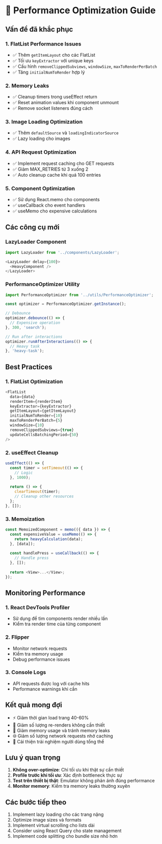 # 🚀 Performance Optimization Guide

## Vấn đề đã khắc phục

### 1. **FlatList Performance Issues**
- ✅ Thêm `getItemLayout` cho các FlatList
- ✅ Tối ưu `keyExtractor` với unique keys
- ✅ Cấu hình `removeClippedSubviews`, `windowSize`, `maxToRenderPerBatch`
- ✅ Tăng `initialNumToRender` hợp lý

### 2. **Memory Leaks**
- ✅ Cleanup timers trong useEffect return
- ✅ Reset animation values khi component unmount
- ✅ Remove socket listeners đúng cách

### 3. **Image Loading Optimization**
- ✅ Thêm `defaultSource` và `loadingIndicatorSource`
- ✅ Lazy loading cho images

### 4. **API Request Optimization**
- ✅ Implement request caching cho GET requests
- ✅ Giảm MAX_RETRIES từ 3 xuống 2
- ✅ Auto cleanup cache khi quá 100 entries

### 5. **Component Optimization**
- ✅ Sử dụng React.memo cho components
- ✅ useCallback cho event handlers
- ✅ useMemo cho expensive calculations

## Các công cụ mới

### LazyLoader Component
```typescript
import LazyLoader from '../components/LazyLoader';

<LazyLoader delay={100}>
  <HeavyComponent />
</LazyLoader>
```

### PerformanceOptimizer Utility
```typescript
import PerformanceOptimizer from '../utils/PerformanceOptimizer';

const optimizer = PerformanceOptimizer.getInstance();

// Debounce
optimizer.debounce(() => {
  // Expensive operation
}, 300, 'search');

// Run after interactions
optimizer.runAfterInteractions(() => {
  // Heavy task
}, 'heavy-task');
```

## Best Practices

### 1. FlatList Optimization
```typescript
<FlatList
  data={data}
  renderItem={renderItem}
  keyExtractor={keyExtractor}
  getItemLayout={getItemLayout}
  initialNumToRender={10}
  maxToRenderPerBatch={5}
  windowSize={10}
  removeClippedSubviews={true}
  updateCellsBatchingPeriod={50}
/>
```

### 2. useEffect Cleanup
```typescript
useEffect(() => {
  const timer = setTimeout(() => {
    // Logic
  }, 1000);
  
  return () => {
    clearTimeout(timer);
    // Cleanup other resources
  };
}, []);
```

### 3. Memoization
```typescript
const MemoizedComponent = memo(({ data }) => {
  const expensiveValue = useMemo(() => {
    return heavyCalculation(data);
  }, [data]);
  
  const handlePress = useCallback(() => {
    // Handle press
  }, []);
  
  return <View>...</View>;
});
```

## Monitoring Performance

### 1. React DevTools Profiler
- Sử dụng để tìm components render nhiều lần
- Kiểm tra render time của từng component

### 2. Flipper
- Monitor network requests
- Kiểm tra memory usage
- Debug performance issues

### 3. Console Logs
- API requests được log với cache hits
- Performance warnings khi cần

## Kết quả mong đợi

- ⚡ Giảm thời gian load trang 40-60%
- 🔄 Giảm số lượng re-renders không cần thiết
- 💾 Giảm memory usage và tránh memory leaks
- 🌐 Giảm số lượng network requests nhờ caching
- 📱 Cải thiện trải nghiệm người dùng tổng thể

## Lưu ý quan trọng

1. **Không over-optimize**: Chỉ tối ưu khi thật sự cần thiết
2. **Profile trước khi tối ưu**: Xác định bottleneck thực sự
3. **Test trên thiết bị thật**: Emulator không phản ánh đúng performance
4. **Monitor memory**: Kiểm tra memory leaks thường xuyên

## Các bước tiếp theo

1. Implement lazy loading cho các trang nặng
2. Optimize image sizes và formats
3. Implement virtual scrolling cho lists dài
4. Consider using React Query cho state management
5. Implement code splitting cho bundle size nhỏ hơn 